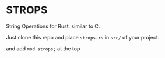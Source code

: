 # STROPS
String Operations for Rust, similar to C.

Just clone this repo and place `strops.rs` in `src/` of your project.

and add `mod strops;` at the top